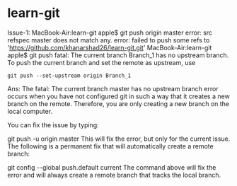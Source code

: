 # learn-git

Issue-1: 
MacBook-Air:learn-git apple$ git push origin master
error: src refspec master does not match any.
error: failed to push some refs to 'https://github.com/khanarshad26/learn-git.git'
MacBook-Air:learn-git apple$ git push
fatal: The current branch Branch_1 has no upstream branch.
To push the current branch and set the remote as upstream, use

    git push --set-upstream origin Branch_1

Ans:
The fatal: The current branch master has no upstream branch error occurs when you have not configured git in such a way that it creates a new branch on the remote. Therefore, you are only creating a new branch on the local computer.

You can fix the issue by typing:

git push -u origin master
This will fix the error, but only for the current issue. The following is a permanent fix that will automatically create a remote branch:

git config --global push.default current
The command above will fix the error and will always create a remote branch that tracks the local branch.